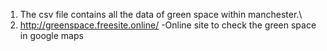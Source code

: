 1. The csv file contains all the data of green space within manchester.\
2. http://greenspace.freesite.online/ -Online site to check the green space in google maps
